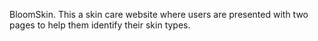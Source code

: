  BloomSkin.
This a skin care website where  users are presented with two pages to help them identify their skin types. 
